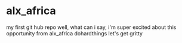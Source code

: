 # alx_africa
my first git hub repo
well, what can i say, i'm super excited about this opportunity from alx_africa
dohardthings
let's get gritty

